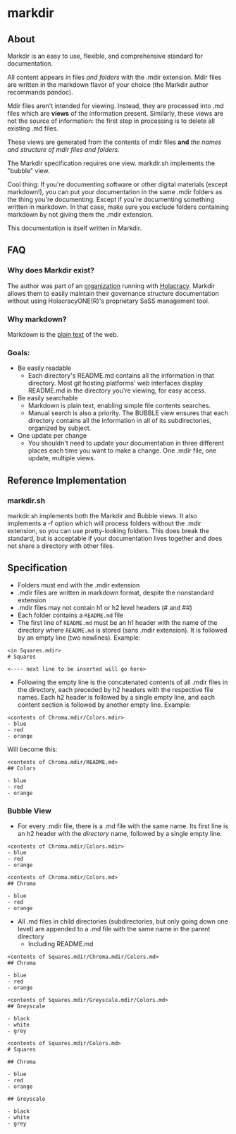 # markdir

## About

Markdir is an easy to use, flexible, and comprehensive standard for documentation.

All content appears in files _and folders_ with the .mdir extension. Mdir files are written in the markdown flavor of your choice (the Markdir author recommands pandoc).

Mdir files aren't intended for viewing. Instead, they are processed into .md files which are **views** of the information present. Similarly, these views are not the source of information: the first step in processing is to delete all existing .md files.

These views are generated from the contents of mdir files **and** _the names and structure of mdir files and folders._

The Markdir specification requires one view. markdir.sh implements the "bubble" view.

Cool thing: If you're documenting software or other digital materials (except markdown!), you can put your documentation in the same .mdir folders as the thing you're documenting. Except if you're documenting something written in markdown. In that case, make sure you exclude folders containing markdown by not giving them the .mdir extension.

This documentation is itself written in Markdir.

## FAQ

### Why does Markdir exist?

The author was part of an [organization](https://snowdrift.coop) running with [Holacracy](https://holacracy.org). Markdir allows them to easily maintain their governance structure documentation without using HolacracyONE(R)'s proprietary SaSS management tool.

### Why markdown?

Markdown is the [plain text](https://github.com/ginatrapani/todo.txt-cli/wiki/The-Todo.txt-Format#why-plain-text) of the web.

### Goals:

- Be easily readable
  - Each directory's README.md contains all the information in that directory. Most git hosting platforms' web interfaces display README.md in the directory you're viewing, for easy access.
- Be easily searchable
  - Markdown is plain text, enabling simple file contents searches.
  - Manual search is also a priority. The BUBBLE view ensures that each directory contains all the information in all of its subdirectories, organized by subject.
- One update per change
  - You shouldn't need to update your documentation in three different places each time you want to make a change. One .mdir file, one update, multiple views.

## Reference Implementation

### markdir.sh

markdir.sh implements both the Markdir and Bubble views. It also implements a -f option which will process folders without the .mdir extension, so you can use pretty-looking folders. This does break the standard, but is acceptable if your documentation lives together and does not share a directory with other files.

## Specification

- Folders must end with the .mdir extension
- .mdir files are written in markdown format, despite the nonstandard extension
- .mdir files may not contain h1 or h2 level headers (# and ##)
- Each folder contains a `README.md` file
- The first line of `README.md` must be an h1 header with the name of the directory where `README.md` is stored (sans .mdir extension). It is followed by an empty line (two newlines). Example: 

```
<in Squares.mdir>
# Squares

<---- next line to be inserted will go here>
```

- Following the empty line is the concatenated contents of all .mdir files in the directory, each preceded by h2 headers with the respective file names. Each h2 header is followed by a single empty line, and each content section is followed by another empty line. Example:

```
<contents of Chroma.mdir/Colors.mdir>
- blue
- red
- orange
```

Will become this:

```
<contents of Chroma.mdir/README.md>
## Colors

- blue
- red
- orange

```

### Bubble View

- For every .mdir file, there is a .md file with the same name. Its first line is an h2 header with the _directory_ name, followed by a single empty line.

```
<contents of Chroma.mdir/Colors.mdir>
- blue
- red
- orange
```

```
<contents of Chroma.mdir/Colors.md>
## Chroma

- blue
- red
- orange

```

- All .md files in child directories (subdirectories, but only going down one level) are appended to a .md file with the same name in the parent directory
  - Including README.md

```
<contents of Squares.mdir/Chroma.mdir/Colors.md>
## Chroma

- blue
- red
- orange

```

```
<contents of Squares.mdir/Greyscale.mdir/Colors.md>
## Greyscale

- black
- white
- grey

```

```
<contents of Squares.mdir/Colors.md>
# Squares

## Chroma

- blue
- red
- orange

## Greyscale

- black
- white
- grey

```


